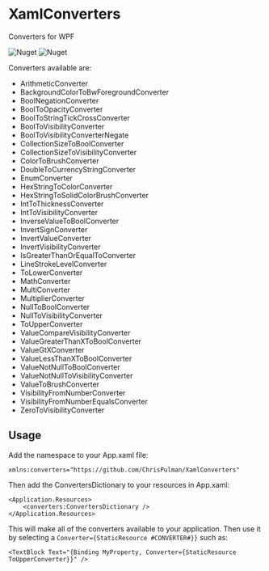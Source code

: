 # XamlConverters
Converters for WPF

![Nuget](https://img.shields.io/nuget/v/CP.Xaml.Converters) ![Nuget](https://img.shields.io/nuget/dt/CP.Xaml.Converters)

Converters available are:

-  ArithmeticConverter
-  BackgroundColorToBwForegroundConverter
-  BoolNegationConverter
-  BoolToOpacityConverter
-  BoolToStringTickCrossConverter
-  BoolToVisibilityConverter
-  BoolToVisibilityConverterNegate
-  CollectionSizeToBoolConverter
-  CollectionSizeToVisibilityConverter
-  ColorToBrushConverter
-  DoubleToCurrencyStringConverter
-  EnumConverter
-  HexStringToColorConverter
-  HexStringToSolidColorBrushConverter
-  IntToThicknessConverter
-  IntToVisibilityConverter
-  InverseValueToBoolConverter
-  InvertSignConverter
-  InvertValueConverter
-  InvertVisibilityConverter
-  IsGreaterThanOrEqualToConverter
-  LineStrokeLevelConverter
-  ToLowerConverter
-  MathConverter
-  MultiConverter
-  MultiplierConverter
-  NullToBoolConverter
-  NullToVisibilityConverter
-  ToUpperConverter
-  ValueCompareVisibilityConverter
-  ValueGreaterThanXToBoolConverter
-  ValueGtXConverter
-  ValueLessThanXToBoolConverter
-  ValueNotNullToBoolConverter
-  ValueNotNullToVisibilityConverter
-  ValueToBrushConverter
-  VisibilityFromNumberConverter
-  VisibilityFromNumberEqualsConverter
-  ZeroToVisibilityConverter

## Usage


Add the namespace to your App.xaml file:

```xaml
xmlns:converters="https://github.com/ChrisPulman/XamlConverters"
```

Then add the ConvertersDictionary to your resources in App.xaml:

```xaml
<Application.Resources>
    <converters:ConvertersDictionary />
</Application.Resources>
```

This will make all of the converters available to your application.
Then use it by selecting a `Converter={StaticResource #CONVERTER#}}` such as:

```xaml
<TextBlock Text="{Binding MyProperty, Converter={StaticResource ToUpperConverter}}" />
```
